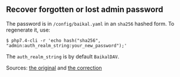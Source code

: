 ## Recover forgotten or lost admin password
The password is in `/config/baikal.yaml` in an `sha256` hashed form.  To regenerate it, use:
```
$ php7.4-cli -r 'echo hash("sha256", "admin:auth_realm_string:your_new_password");'
```
The `auth_realm_string` is by default `BaikalDAV`.

Sources: [the original](https://github.com/sabre-io/Baikal/issues/196#issuecomment-62828902) and [the correction](https://github.com/sabre-io/Baikal/issues/196#issuecomment-410232879)